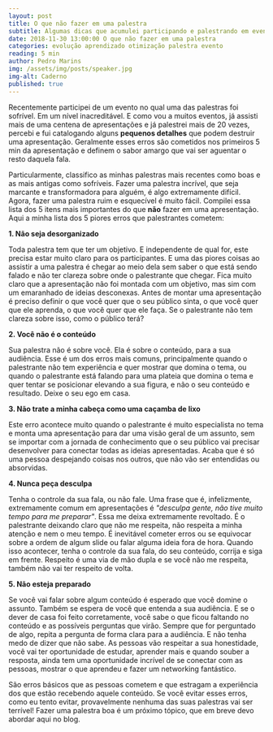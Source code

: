 ```yaml
---
layout: post
title: O que não fazer em uma palestra
subtitle: Algumas dicas que acumulei participando e palestrando em eventos
date: 2018-11-30 13:00:00 O que não fazer em uma palestra
categories: evolução aprendizado otimização palestra evento
reading: 5 min
author: Pedro Marins
img: /assets/img/posts/speaker.jpg
img-alt: Caderno
published: true
---
```


Recentemente participei de um evento no qual uma das palestras foi sofrível. Em um nível inacreditável. E como vou a muitos eventos, já assisti mais de uma centena de apresentações e já palestrei mais de 20 vezes, percebi e fui catalogando alguns **pequenos detalhes** que podem destruir uma apresentação. Geralmente esses erros são cometidos nos primeiros 5 min da apresentação e definem o sabor amargo que vai ser aguentar o resto daquela fala.

Particularmente, classifico as minhas palestras mais recentes como boas e as mais antigas como sofríveis. Fazer uma palestra incrível, que seja marcante e transformadora para alguém, é algo extremamente difícil. Agora, fazer uma palestra ruim e esquecível é muito fácil. Compilei essa lista dos 5 itens mais importantes do que **não** fazer em uma apresentação. Aqui a minha lista dos 5 piores erros que palestrantes cometem:


**1. Não seja desorganizado**

Toda palestra tem que ter um objetivo. E independente de qual for, este precisa estar muito claro para os participantes. E uma das piores coisas ao assistir a uma palestra é chegar ao meio dela sem saber o que está sendo falado e não ter clareza sobre onde o palestrante que chegar. Fica muito claro que a apresentação não foi montada com um objetivo, mas sim com um emaranhado de ideias desconexas. Antes de montar uma apresentação é preciso definir o que você quer que o seu público sinta, o que você quer que ele aprenda, o que você quer que ele faça. Se o palestrante não tem clareza sobre isso, como o público terá?

**2. Você não é o conteúdo**

Sua palestra não é sobre você. Ela é sobre o conteúdo, para a sua audiência. Esse é um dos erros mais comuns, principalmente quando o palestrante não tem experiência e quer mostrar que domina o tema, ou quando o palestrante está falando para uma plateia que domina o tema e quer tentar se posicionar elevando a sua figura, e não o seu conteúdo e resultado. Deixe o seu ego em casa.

**3. Não trate a minha cabeça como uma caçamba de lixo**

Este erro acontece muito quando o palestrante é muito especialista no tema e monta uma apresentação para dar uma visão geral de um assunto, sem se importar com a jornada de conhecimento que o seu público vai precisar desenvolver para conectar todas as ideias apresentadas. Acaba que é só uma pessoa despejando coisas nos outros, que não vão ser entendidas ou absorvidas. 

**4. Nunca peça desculpa**

Tenha o controle da sua fala, ou não fale. Uma frase que é, infelizmente, extremamente comum em apresentações é *"desculpa gente, não tive muito tempo para me preparar"*. Essa me deixa extremamente revoltado. É o palestrante deixando claro que não me respeita, não respeita a minha atenção e nem o meu tempo. É inevitável cometer erros ou se equivocar sobre a ordem de algum slide ou falar alguma ideia fora de hora. Quando isso acontecer, tenha o controle da sua fala, do seu conteúdo, corrija e siga em frente. Respeito é uma via de mão dupla e se você não me respeita, também não vai ter respeito de volta.

**5. Não esteja preparado**

Se você vai falar sobre algum conteúdo é esperado que você domine o assunto. Também se espera de você que entenda a sua audiência. E se o dever de casa foi feito corretamente, você sabe o que ficou faltando no conteúdo e as possíveis perguntas que virão. Sempre que for perguntado de algo, repita a pergunta de forma clara para a audiência. E não tenha medo de dizer que não sabe. As pessoas vão respeitar a sua honestidade, você vai ter oportunidade de estudar, aprender mais e quando souber a resposta, ainda tem uma oportunidade incrível de se conectar com as pessoas, mostrar o que aprendeu e fazer um networking fantástico.

São erros básicos que as pessoas cometem e que estragam a experiência dos que estão recebendo aquele conteúdo. Se você evitar esses erros, como eu tento evitar, provavelmente nenhuma das suas palestras vai ser terrível! Fazer uma palestra boa é um próximo tópico, que em breve devo abordar aqui no blog. 
